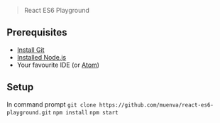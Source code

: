 > React ES6 Playground

## Prerequisites
- [Install Git](https://git-scm.com/book/en/v2/Getting-Started-Installing-Git#Installing-on-Windows)
- [Installed Node.js](https://nodejs.org/en/)
- Your favourite IDE (or [Atom](https://atom.io/))

## Setup
In command prompt
`git clone https://github.com/muenva/react-es6-playground.git`
`npm install`
`npm start`

